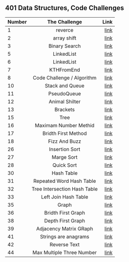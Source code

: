 ## 401 Data Structures, Code Challenges 

| Number        | The Challenge   | Link                     |
| :---------- | :--------:  |       ----------:        |
| 1      | reverce  |  [link](challenge01/README.md)       |
| 2      | array shift  |  [link](challenge02/README.md)       |
| 3      | Binary Search  |  [link](challenge03/README.md)       |
| 5      | LinkedList  |  [link](challenge05/README.md)       |
| 6      | LinkedList  |  [link](challenge06/README.md)       |
| 7      | KTHFromEnd  |  [link](challenge07/REDME.md)       |
| 8     | Code Challenge / Algorithm  |  [link](challenge08/README.md)       |
| 10    | Stack and Queue  |  [link](challenge10/README.md)       |
| 11    |  PseudoQueue  |  [link](challenge11/README.md)       |
| 12     |  Animal Shilter  |  [link](challenge12/README.md)       |
| 13    |  Brackets  |  [link](challenge13/README.md)       |
| 15    |  Tree  |  [link](challenge15/README.md)       |
| 16    |  Maximam Number Methid |  [link](challenge16/README.md)       |
| 17    |  Bridth First Method  |  [link](challenge17/README.md)       |
| 18    |  Fizz And Buzz  |  [link](challenge18/README.md)       |
| 26    |  Insertion Sort  |  [link](challenge26/README.md)       |
| 27    |  Marge Sort  |  [link](challenge27/README.md)       |
| 28    |  Quick Sort  |  [link](challenge28/README.md)       |
| 30    | Hash Table |  [link](challenge30/README.md)       |
| 31    | Repeated Word Hash Table|  [link](challenge30/REPEATEDWORD.md) |
| 32    | Tree Intersection Hash Table|  [link](challenge30/TREEINTERSECTION.md) |
| 33    | Left Join Hash Table  |  [link](challenge30/LEFTJOIN.md) |
| 35    | Graph |  [link](challenge35/README.md)       |
| 36    | Bridth First Graph |  [link](challenge36/README.md)       |
| 38    | Depth First Graph |  [link](challenge36/DEPTHFIRST.md)       |
| 39    | Adjacency Matrix GRaph|  [link](challenge36/adjacencyMatrixRepresentation.md)       |
| 41    | Strings are anagrams  |  [link](challenge41/README.md)       |
| 42    | Reverse Text  |  [link](challenge41/REVERSE-TEXT.md)       |
| 44    | Max Multiple Three Number  |  [link](challenge41/MaxMultiplyThreeNumber.md)       |
